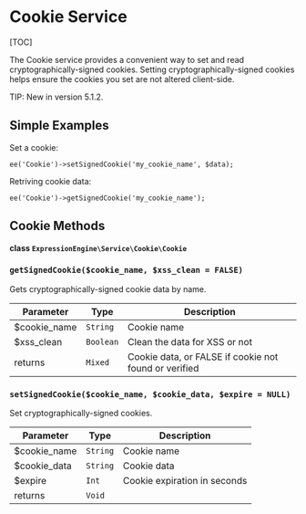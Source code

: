 <!--
    This source file is part of the open source project
    ExpressionEngine User Guide (https://github.com/ExpressionEngine/ExpressionEngine-User-Guide)

    @link      https://expressionengine.com/
    @copyright Copyright (c) 2003-2020, Packet Tide, LLC (https://packettide.com)
    @license   https://expressionengine.com/license Licensed under Apache License, Version 2.0
-->

# Cookie Service

[TOC]

The Cookie service provides a convenient way to set and read cryptographically-signed cookies. Setting cryptographically-signed cookies helps ensure the cookies you set are not altered client-side.

TIP: New in version 5.1.2.

## Simple Examples

Set a cookie:

    ee('Cookie')->setSignedCookie('my_cookie_name', $data);

Retriving cookie data:

    ee('Cookie')->getSignedCookie('my_cookie_name');

## Cookie Methods

**class `ExpressionEngine\Service\Cookie\Cookie`**

### `getSignedCookie($cookie_name, $xss_clean = FALSE)`

Gets cryptographically-signed cookie data by name.

| Parameter     | Type      | Description                                           |
| ------------- | --------- | ----------------------------------------------------- |
| \$cookie_name | `String`  | Cookie name                                           |
| \$xss_clean   | `Boolean` | Clean the data for XSS or not                         |
| returns       | `Mixed`   | Cookie data, or FALSE if cookie not found or verified |

### `setSignedCookie($cookie_name, $cookie_data, $expire = NULL)`

Set cryptographically-signed cookies.

| Parameter     | Type     | Description                  |
| ------------- | -------- | ---------------------------- |
| \$cookie_name | `String` | Cookie name                  |
| \$cookie_data | `String` | Cookie data                  |
| \$expire      | `Int`    | Cookie expiration in seconds |
| returns       | `Void`   |                              |

